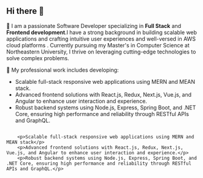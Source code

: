 ## Hi there 👋

🌱 I am a passionate Software Developer specializing in **Full Stack** and **Frontend development**.I have a strong background in building scalable web applications and crafting intuitive user experiences and well-versed in AWS cloud platforms . Currently pursuing my Master's in Computer Science at Northeastern University, I thrive on leveraging cutting-edge technologies to solve complex problems.

🌱 My professional work includes developing:
- Scalable full-stack responsive web applications using MERN and MEAN stack.
- Advanced frontend solutions with React.js, Redux, Next.js, Vue.js, and Angular to enhance user interaction and experience.
- Robust backend systems using Node.js, Express, Spring Boot, and .NET Core, ensuring high performance and reliability through RESTful APIs and GraphQL.

```

    <p>Scalable full-stack responsive web applications using MERN and MEAN stack</p>
    <p>Advanced frontend solutions with React.js, Redux, Next.js, Vue.js, and Angular to enhance user interaction and experience.</p>
    <p>Robust backend systems using Node.js, Express, Spring Boot, and .NET Core, ensuring high performance and reliability through RESTful APIs and GraphQL.</p>

```

<!--
**sindhukrovvidi/sindhukrovvidi** is a ✨ _special_ ✨ repository because its `README.md` (this file) appears on your GitHub profile.

Here are some ideas to get you started:

- 🔭 I’m currently working on ...
- 🌱 I’m currently learning ...
- 👯 I’m looking to collaborate on ...
- 🤔 I’m looking for help with ...
- 💬 Ask me about ...
- 📫 How to reach me: ...
- 😄 Pronouns: ...
- ⚡ Fun fact: ...
-->
